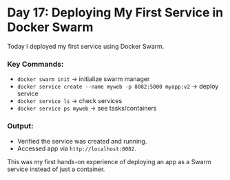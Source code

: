 # Day 17: Deploying My First Service in Docker Swarm

Today I deployed my first service using Docker Swarm.

### Key Commands:
- `docker swarm init` → initialize swarm manager
- `docker service create --name myweb -p 8082:5000 myapp:v2` → deploy service
- `docker service ls` → check services
- `docker service ps myweb` → see tasks/containers

### Output:
- Verified the service was created and running.
- Accessed app via `http://localhost:8082`.

This was my first hands-on experience of deploying an app as a Swarm service instead of just a container.
